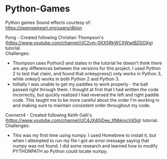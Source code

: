 # Python-Games
Python games
Sound effects courtesy of: https://opengameart.org/users/dklon

Pong - Created following Christian Thompson's (https://www.youtube.com/channel/UC2vm-0XX5RkWCXWwtBZGOXg) tutorial.  
Challenges:
* Thompson uses Python3 and states in the tutorial he doesn't think there are any differences between the versions for this project. I used Python 2 to test that claim, and found that onkeypress() only works in Python 3, while onkey() works in both Python 2 and Python 3.
* Initially I was unable to get my paddles to work properly - the ball passed right through them. I thought at first that I had written the code incorrectly, but quickly realized I had reversed the left and right paddle code. This taught me to be more careful about the order I'm working in and making sure to maintain consistent order throughout my code.

Connect4 - Created following Keith Galli's (https://www.youtube.com/channel/UC4JX40jDee_tINbkjycV4Sg) tutorial.  
Challenges:
* This was my first time using numpy. I used Homebrew to install it, but when I attempted to run my file I got an error message saying that numpy was not found. I did some research and learned how to modify PYTHONPATH so Python could locate numpy.
